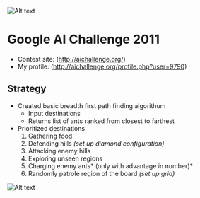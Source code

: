 ![Alt text](Google-AI-Ants/raw/master/screenshot.jpg)



# Google AI Challenge 2011

- Contest site: (http://aichallenge.org/)
- My profile: (http://aichallenge.org/profile.php?user=9790)

## Strategy
- Created basic breadth first path finding algorithum
  - Input destinations
  - Returns list of ants ranked from closest to farthest
- Prioritized destinations
  1. Gathering food
  2. Defending hills *(set up diamond configuration)*
  3. Attacking enemy hills 
  4. Exploring unseen regions
  5. Charging enemy ants* (only with advantage in number)*
  6. Randomly patrole region of the board *(set up grid)*


![Alt text](Google-AI-Ants/raw/master/screenshot2.jpg)
